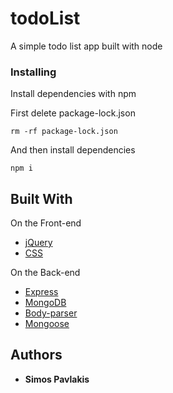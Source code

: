 # todoList

A simple todo list app built with node

### Installing

Install dependencies with npm

First delete package-lock.json

```
rm -rf package-lock.json
```

And then install dependencies

```
npm i
```

## Built With

On the Front-end

* [jQuery ](https://jquery.com/)
* [CSS](https://developer.mozilla.org/en-US/docs/Web/CSS/)

On the Back-end

* [Express](https://expressjs.com/)
* [MongoDB](https://www.mongodb.com/)
* [Body-parser](https://www.npmjs.com/package/body-parser)
* [Mongoose](http://mongoosejs.com/)

## Authors

* **Simos Pavlakis**

